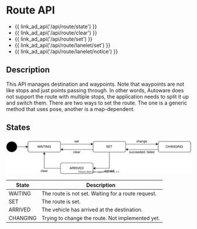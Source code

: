 # Route API

- {{ link_ad_api('/api/route/state') }}
- {{ link_ad_api('/api/route/clear') }}
- {{ link_ad_api('/api/route/set') }}
- {{ link_ad_api('/api/route/lanelet/set') }}
- {{ link_ad_api('/api/route/lanelet/notice') }}

## Description

This API manages destination and waypoints. Note that waypoints are not like stops and just points passing through.
In other words, Autoware does not support the route with multiple stops, the application needs to split it up and switch them.
There are two ways to set the route. The one is a generic method that uses pose, another is a map-dependent.

## States

![route-state](./state.drawio.svg)

| State    | Description                                        |
| -------- | -------------------------------------------------- |
| WAITING  | The route is not set. Waiting for a route request. |
| SET      | The route is set.                                  |
| ARRIVED  | The vehicle has arrived at the destination.        |
| CHANGING | Trying to change the route. Not implemented yet.   |

